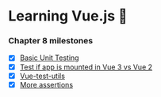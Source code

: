 # Learning Vue.js :tada:

### Chapter 8 milestones

- [x] [Basic Unit Testing](/basics/tests/unit/App.spec.js/)
- [x] [Test if app is mounted in Vue 3 vs Vue 2](../../tree/chapter-8/basics/tests/unit/App.spec.js#L5-L21)
- [x] [Vue-test-utils](/basics/tests/unit/App.spec.js)
- [x] [More assertions](/basics/tests/unit/App.spec.js)
